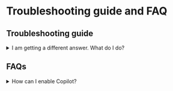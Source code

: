 # Troubleshooting guide and FAQ

## Troubleshooting guide

<details>
  <summary>I am getting a different answer. What do I do?</summary>
  Please check the section where you can copy-and-paste the code if you want to follow along.
</details>

## FAQs

<details>
  <summary>How can I enable Copilot?</summary>
  For the workshop, it should be already enabled. If you need any help, please reach out to the GitHub Expert Service team.
</details>



